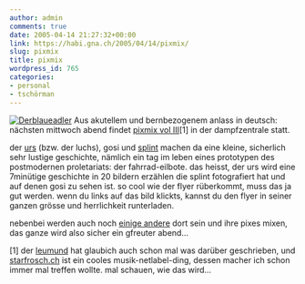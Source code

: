 ```yaml
---
author: admin
comments: true
date: 2005-04-14 21:27:32+00:00
link: https://habi.gna.ch/2005/04/14/pixmix/
slug: pixmix
title: pixmix
wordpress_id: 765
categories:
- personal
- tschörman
---
```


[![Derblaueadler](https://habi.gna.ch/blog/images/derblaueadler-tm.jpg)](https://habi.gna.ch/blog/images/derblaueadler.jpg)
Aus akutellem und bernbezogenem anlass in deutsch: nächsten mittwoch abend findet [pixmix vol III](http://www.starfrosch.ch/starfrosch/module-pagesetter-viewpub-tid-8-pid-39.html)[1] in der dampfzentrale statt.

der [urs](http://www.flickr.com/photos/habi/sets/22039/) (bzw. der luchs), gosi und [splint](http://splint.ch) machen da eine kleine, sicherlich sehr lustige geschichte, nämlich ein tag im leben eines prototypen des postmodernen proletariats: der fahrrad-eilbote.
das heisst, der urs wird eine 7minütige geschichte in 20 bildern erzählen die splint fotografiert hat und auf denen gosi zu sehen ist.
so cool wie der flyer rüberkommt, muss das ja gut werden.
wenn du links auf das bild klickts, kannst du den flyer in seiner ganzen grösse und herrlichkeit runterladen.

nebenbei werden auch noch [einige andere](http://www.starfrosch.ch/starfrosch/module-pagesetter-viewpub-tid-6-pid-167.html) dort sein und ihre pixes mixen, das ganze wird also sicher ein gfreuter abend...

[1] der [leumund](http://leumund.ch/) hat glaubich auch schon mal was darüber geschrieben, und [starfrosch.ch](http://www.starfrosch.ch/) ist ein cooles musik-netlabel-ding, dessen macher ich schon immer mal treffen wollte.
mal schauen, wie das wird...
